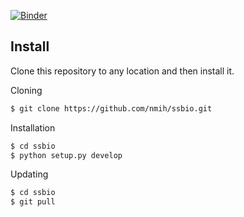 [![Binder](http://mybinder.org/badge.svg)](http://mybinder.org/repo/nmih/ssbio)

## Install
Clone this repository to any location and then install it.

Cloning
```bash
$ git clone https://github.com/nmih/ssbio.git
```

Installation
```bash
$ cd ssbio
$ python setup.py develop
```

Updating
```bash
$ cd ssbio
$ git pull
```